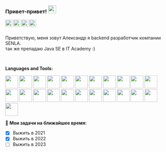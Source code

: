 ### Привет-привет! <img src="https://media.giphy.com/media/hvRJCLFzcasrR4ia7z/giphy.gif" width="25px">
<a href="https://vk.com/id105622192">
  <img align="left" alt="VKontakte" width="22px" src="https://cdn.jsdelivr.net/npm/simple-icons@v3/icons/vk.svg" />
</a>
<a href="https://www.linkedin.com/in/aleksandr-moskalchuk-b145a2218/">
  <img align="left" alt="LinkdeIn" width="22px" src="https://cdn.jsdelivr.net/npm/simple-icons@v3/icons/linkedin.svg" />
</a>
<a href="https://t.me/your_profile">
  <img align="left" alt="Abhishek's Telegram" width="22px" src="https://cdn.jsdelivr.net/npm/simple-icons@v3/icons/telegram.svg" />
</a>
<a href="https://www.instagram.com/your_profile">
  <img align="left" alt="Instagram" width="22px" src="https://cdn.jsdelivr.net/npm/simple-icons@v3/icons/instagram.svg" />
</a>

<br /><br />

Приветствую, меня зовут Александр я backend разработчик компании SENLA.<br/>
так же препадаю Java SE в IT Academy :)

<br />
  
**Languages and Tools:**  

<code><img height="40" src="https://brandslogos.com/wp-content/uploads/thumbs/java-logo-vector-1.svg"></code>
<code><img height="40" src="https://seeklogo.com/images/G/go-logo-046185B647-seeklogo.com.png"></code>
<code><img height="40" src="https://download.logo.wine/logo/Apache_Groovy/Apache_Groovy-Logo.wine.png"></code>
<code><img height="40" src="https://upload.wikimedia.org/wikipedia/commons/7/74/Kotlin_Icon.png"></code>
<code><img height="40" src="https://cdn.freebiesupply.com/logos/large/2x/spring-3-logo-svg-vector.svg"></code>
<code><img height="40" src="https://ucarecdn.com/f869a732-2d12-4c7c-8238-0c5994860606/"></code>
<code><img height="40" src="https://cdn.freebiesupply.com/logos/large/2x/hibernate-logo-png-transparent.png"></code>
<code><img height="40" src="https://www.docker.com/wp-content/uploads/2022/03/Moby-logo.png"></code>
<code><img height="40" src="https://e7.pngegg.com/pngimages/508/156/png-clipart-gradle-computer-icons-transparency-logo-scalable-graphics-share-to-mammal-text.png"></code>
<code><img height="40" src="https://e7.pngegg.com/pngimages/917/651/png-clipart-apache-maven-feathers-tech-companies.png"></code>
<code><img height="40" src="https://w7.pngwing.com/pngs/441/460/png-transparent-postgresql-plain-wordmark-logo-icon-thumbnail.png"></code>
<code><img height="40" src="https://w7.pngwing.com/pngs/956/695/png-transparent-mongodb-original-wordmark-logo-icon-thumbnail.png"></code>
<code><img height="40" src="https://www.liquibase.org/wp-content/uploads/2022/03/Liquibase_logo_vertical_RGB_ORANGE.png"></code>
<code><img height="40" src="https://www.cloud4y.ru/upload/iblock/05f/yivbufa263afbv31nia8rglkiqw1ie0i/1655882257308.png"></code>
<code><img height="40" src="https://seeklogo.com/images/P/postman-logo-0087CA0D15-seeklogo.com.png"></code>
<code><img height="40" src="https://git-scm.com/images/logos/downloads/Git-Icon-1788C.png"></code>
<code><img height="40" src="https://www.vectorlogo.zone/logos/camunda/camunda-ar21.png"></code>
<code><img height="40" src="https://upload.wikimedia.org/wikipedia/commons/thumb/5/5e/Cassandra_logo.svg/1024px-Cassandra_logo.svg.png"></code>
<code><img height="40" src="https://upload.wikimedia.org/wikipedia/commons/0/00/Kubernetes_%28container_engine%29.png"></code>
<code><img height="40" src="https://cdn-icons-png.flaticon.com/512/6146/6146606.png"></code>
<code><img height="40" src="https://logowik.com/content/uploads/images/jira3124.jpg"></code>
<code><img height="40" src="https://upload.wikimedia.org/wikipedia/commons/thumb/8/82/Gnu-bash-logo.svg/2560px-Gnu-bash-logo.svg.png"></code>
<code><img height="40" src="https://www.freepnglogos.com/uploads/linux-png/linux-logo-logo-brands-for-0.png"></code>



🚧 **Мои задачи на ближайшее время:**
<!-- TODO-IST:START -->
* [x] Выжить в 2021
* [x] Выжить в 2022
* [ ] Выжить в 2023
<!-- TODO-IST:END -->
